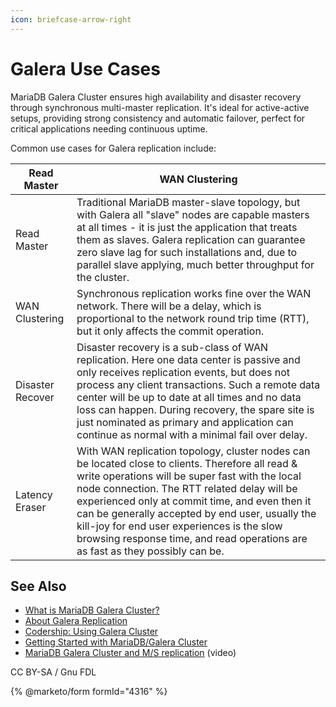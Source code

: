 ```yaml
---
icon: briefcase-arrow-right
---
```


# Galera Use Cases

MariaDB Galera Cluster ensures high availability and disaster recovery through synchronous multi-master replication. It's ideal for active-active setups, providing strong consistency and automatic failover, perfect for critical applications needing continuous uptime.

Common use cases for Galera replication include:

| Read Master      | WAN Clustering                                                                                                                                                                                                                                                                                                                                                                                                                           |
| ---------------- | ---------------------------------------------------------------------------------------------------------------------------------------------------------------------------------------------------------------------------------------------------------------------------------------------------------------------------------------------------------------------------------------------------------------------------------------- |
| Read Master      | Traditional MariaDB master-slave topology, but with Galera all "slave" nodes are capable masters at all times - it is just the application that treats them as slaves. Galera replication can guarantee zero slave lag for such installations and, due to parallel slave applying, much better throughput for the cluster.                                                                                                               |
| WAN Clustering   | Synchronous replication works fine over the WAN network. There will be a delay, which is proportional to the network round trip time (RTT), but it only affects the commit operation.                                                                                                                                                                                                                                                    |
| Disaster Recover | Disaster recovery is a sub-class of WAN replication. Here one data center is passive and only receives replication events, but does not process any client transactions. Such a remote data center will be up to date at all times and no data loss can happen. During recovery, the spare site is just nominated as primary and application can continue as normal with a minimal fail over delay.                                      |
| Latency Eraser   | With WAN replication topology, cluster nodes can be located close to clients. Therefore all read & write operations will be super fast with the local node connection. The RTT related delay will be experienced only at commit time, and even then it can be generally accepted by end user, usually the kill-joy for end user experiences is the slow browsing response time, and read operations are as fast as they possibly can be. |

## See Also

* [What is MariaDB Galera Cluster?](galera-cluster-quickstart-guides/mariadb-galera-cluster-guide.md)
* [About Galera Replication](galera-cluster-quickstart-guides/about-galera-replication.md)
* [Codership: Using Galera Cluster](https://codership.com/content/using-galera-cluster)
* [Getting Started with MariaDB/Galera Cluster](galera-management/getting-started-with-mariadb-galera-cluster.md)
* [MariaDB Galera Cluster and M/S replication](https://www.youtube.com/watch?v=Nd0nvltLPdQ) (video)

CC BY-SA / Gnu FDL

{% @marketo/form formId="4316" %}
